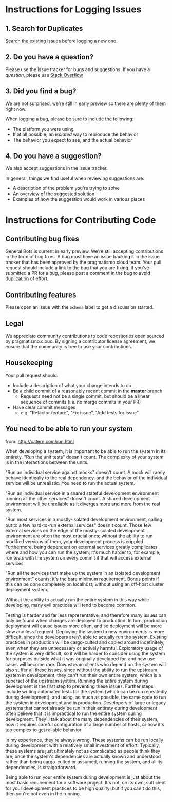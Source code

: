 # Instructions for Logging Issues

## 1. Search for Duplicates

[Search the existing issues](https://github.com/pragmatismo-io/BotServer/issues) before logging a new one.

## 2. Do you have a question?

Please use the issue tracker for bugs and suggestions.
If you have a *question*, please use [Stack Overflow](https://stackoverflow.com/questions/tagged/botserver)

## 3. Did you find a bug?

We are not surprised, we're still in early preview so there are plenty of them right now.

When logging a bug, please be sure to include the following:
 * The platform you were using
 * If at all possible, an *isolated* way to reproduce the behavior
 * The behavior you expect to see, and the actual behavior

## 4. Do you have a suggestion?

We also accept suggestions in the issue tracker. 

In general, things we find useful when reviewing suggestions are:
* A description of the problem you're trying to solve
* An overview of the suggested solution
* Examples of how the suggestion would work in various places

# Instructions for Contributing Code

## Contributing bug fixes

General Bots is current in early preview. We're still accepting contributions in the form of bug fixes. 
A bug must have an issue tracking it in the issue tracker that has been approved by the pragmatismo.cloud team. Your pull request should include a link to the bug that you are fixing. If you've submitted a PR for a bug, please post a comment in the bug to avoid duplication of effort.

## Contributing features

Please open an issue with the `Schema` label to get a discussion started.

## Legal

We appreciate community contributions to code repositories open sourced by pragmatismo.cloud. By signing a contributor license agreement, we ensure that the community is free to use your contributions. 

## Housekeeping

Your pull request should: 

* Include a description of what your change intends to do
* Be a child commit of a reasonably recent commit in the **master** branch 
    * Requests need not be a single commit, but should be a linear sequence of commits (i.e. no merge commits in your PR)
* Have clear commit messages 
    * e.g. "Refactor feature", "Fix issue", "Add tests for issue"

##  You need to be able to run your system

from: http://catern.com/run.html

When developing a system, it is important to be able to run the system in its entirety.
"Run the unit tests" doesn't count. The complexity of your system is in the interactions between the units.

"Run an individual service against mocks" doesn't count. A mock will rarely behave identically to the real dependency, and the behavior of the individual service will be unrealistic. You need to run the actual system.

"Run an individual service in a shared stateful development environment running all the other services" doesn't count. A shared development environment will be unreliable as it diverges more and more from the real system.

"Run most services in a mostly-isolated development environment, calling out to a few hard-to-run external services" doesn't count. Those few external services on the edge of the mostly-isolated development environment are often the most crucial ones; without the ability to run modified versions of them, your development process is crippled. Furthermore, being dependent on external services greatly complicates where and how you can run the system; it's much harder to, for example, run tests with the system on every commit if that will access external services.

"Run all the services that make up the system in an isolated development environment" counts; it's the bare minimum requirement. Bonus points if this can be done completely on localhost, without using an off-host cluster deployment system.

Without the ability to actually run the entire system in this way while developing, many evil practices will tend to become common.

Testing is harder and far less representative, and therefore many issues can only be found when changes are deployed to production.
In turn, production deployment will cause issues more often, and so deployment will be more slow and less frequent.
Deploying the system to new environments is more difficult, since the developers aren't able to actually run the system. Existing practices in production will be cargo-culted and copied around indefinitely, even when they are unnecessary or actively harmful.
Exploratory usage of the system is very difficult, so it will be harder to consider using the system for purposes outside what it was originally developed for, and new use cases will become rare.
Downstream clients who depend on the system will also suffer all these issues, since without the ability to run the upstream system in development, they can't run their own entire system, which is a superset of the upstream system.
Running the entire system during development is the first step to preventing these issues. Further steps include writing automated tests for the system (which can be run repeatedly during development), and using, as much as possible, the same code to run the system in development and in production.
Developers of large or legacy systems that cannot already be run in their entirety during development often believe that it is impractical to run the entire system during development. They'll talk about the many dependencies of their system, how it requires careful configuration of a large number of hosts, or how it's too complex to get reliable behavior.

In my experience, they're always wrong. These systems can be run locally during development with a relatively small investment of effort. Typically, these systems are just ultimately not as complicated as people think they are; once the system's dependencies are actually known and understood rather than being cargo-culted or assumed, running the system, and all its dependencies, is straightforward.

Being able to run your entire system during development is just about the most basic requirement for a software project. It's not, on its own, sufficient for your development practices to be high quality; but if you can't do this, then you're not even in the running.


